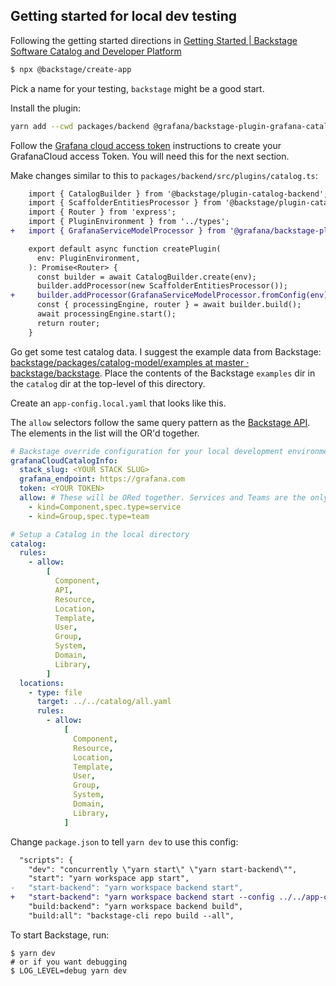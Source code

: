 ## Getting started for local dev testing

Following the getting started directions in [Getting Started | Backstage Software Catalog and Developer Platform](https://backstage.io/docs/getting-started/)

```sh
$ npx @backstage/create-app
```

Pick a name for your testing, `backstage` might be a good start.

Install the plugin:

```bash
yarn add --cwd packages/backend @grafana/backstage-plugin-grafana-catalog
```

Follow the [Grafana cloud access token](grafana-cloud-access-token.md) instructions to create your GrafanaCloud access Token. You will need this for the next section.

Make changes similar to this to `packages/backend/src/plugins/catalog.ts`:

```diff
    import { CatalogBuilder } from '@backstage/plugin-catalog-backend';
    import { ScaffolderEntitiesProcessor } from '@backstage/plugin-catalog-backend-module-scaffolder-entity-model';
    import { Router } from 'express';
    import { PluginEnvironment } from '../types';
+   import { GrafanaServiceModelProcessor } from '@grafana/backstage-plugin-grafana-catalog';

    export default async function createPlugin(
      env: PluginEnvironment,
    ): Promise<Router> {
      const builder = await CatalogBuilder.create(env);
      builder.addProcessor(new ScaffolderEntitiesProcessor());
+     builder.addProcessor(GrafanaServiceModelProcessor.fromConfig(env));
      const { processingEngine, router } = await builder.build();
      await processingEngine.start();
      return router;
    }
```

Go get some test catalog data. I suggest the example data from Backstage: [backstage/packages/catalog-model/examples at master · backstage/backstage](https://github.com/backstage/backstage/tree/master/packages/catalog-model/examples). Place the contents of the Backstage `examples` dir in the `catalog` dir at the top-level of this directory.

Create an `app-config.local.yaml` that looks like this.

The `allow` selectors follow the same query pattern as the [Backstage API](https://backstage.io/docs/features/software-catalog/software-catalog-api/#filtering). The elements in the list will the OR'd together.

```yaml
# Backstage override configuration for your local development environment
grafanaCloudCatalogInfo:
  stack_slug: <YOUR STACK SLUG>
  grafana_endpoint: https://grafana.com
  token: <YOUR TOKEN>
  allow: # These will be ORed together. Services and Teams are the only thin that Grafana will do something interesting with.
    - kind=Component,spec.type=service
    - kind=Group,spec.type=team

# Setup a Catalog in the local directory
catalog:
  rules:
    - allow:
        [
          Component,
          API,
          Resource,
          Location,
          Template,
          User,
          Group,
          System,
          Domain,
          Library,
        ]
  locations:
    - type: file
      target: ../../catalog/all.yaml
      rules:
        - allow:
            [
              Component,
              Resource,
              Location,
              Template,
              User,
              Group,
              System,
              Domain,
              Library,
            ]
```

Change `package.json` to tell `yarn dev` to use this config:

```diff
  "scripts": {
    "dev": "concurrently \"yarn start\" \"yarn start-backend\"",
    "start": "yarn workspace app start",
-   "start-backend": "yarn workspace backend start",
+   "start-backend": "yarn workspace backend start --config ../../app-config.yaml --config ../../app-config.local.yaml",
    "build:backend": "yarn workspace backend build",
    "build:all": "backstage-cli repo build --all",

```

To start Backstage, run:

```
$ yarn dev
# or if you want debugging
$ LOG_LEVEL=debug yarn dev

```
